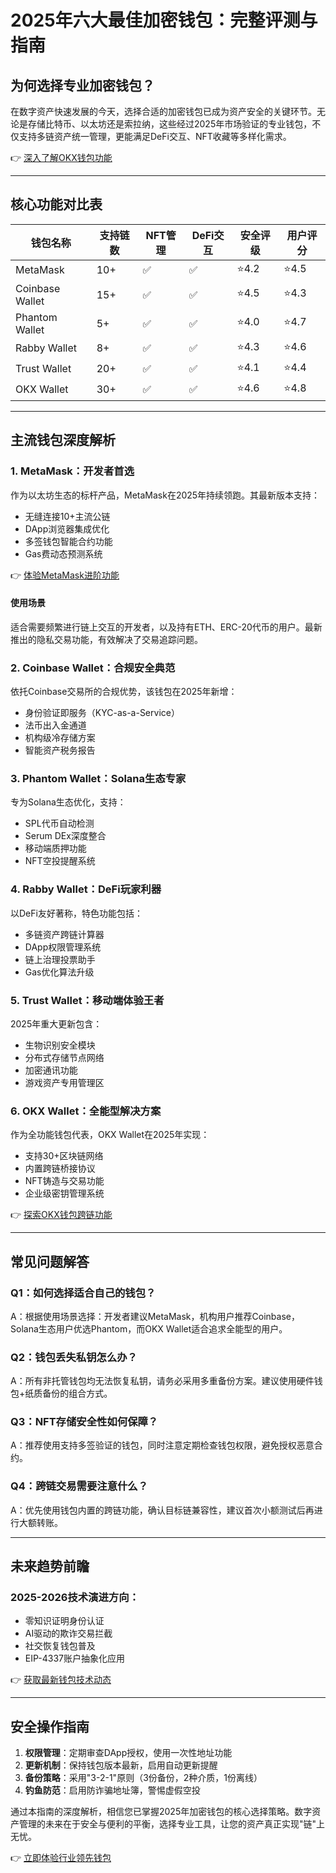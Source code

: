 # 2025年六大最佳加密钱包：完整评测与指南

## 为何选择专业加密钱包？
在数字资产快速发展的今天，选择合适的加密钱包已成为资产安全的关键环节。无论是存储比特币、以太坊还是索拉纳，这些经过2025年市场验证的专业钱包，不仅支持多链资产统一管理，更能满足DeFi交互、NFT收藏等多样化需求。

👉 [深入了解OKX钱包功能](https://bit.ly/okx_welcome)

---

## 核心功能对比表

| 钱包名称       | 支持链数 | NFT管理 | DeFi交互 | 安全评级 | 用户评分 |
|----------------|----------|---------|----------|----------|----------|
| MetaMask       | 10+      | ✅       | ✅        | ⭐4.2     | ⭐4.5     |
| Coinbase Wallet| 15+      | ✅       | ✅        | ⭐4.5     | ⭐4.3     |
| Phantom Wallet | 5+       | ✅       | ✅        | ⭐4.0     | ⭐4.7     |
| Rabby Wallet   | 8+       | ✅       | ✅        | ⭐4.3     | ⭐4.6     |
| Trust Wallet   | 20+      | ✅       | ✅        | ⭐4.1     | ⭐4.4     |
| OKX Wallet     | 30+      | ✅       | ✅        | ⭐4.6     | ⭐4.8     |

---

## 主流钱包深度解析

### 1. MetaMask：开发者首选
作为以太坊生态的标杆产品，MetaMask在2025年持续领跑。其最新版本支持：
- 无缝连接10+主流公链
- DApp浏览器集成优化
- 多签钱包智能合约功能
- Gas费动态预测系统

👉 [体验MetaMask进阶功能](https://bit.ly/okx_welcome)

#### 使用场景
适合需要频繁进行链上交互的开发者，以及持有ETH、ERC-20代币的用户。最新推出的隐私交易功能，有效解决了交易追踪问题。

### 2. Coinbase Wallet：合规安全典范
依托Coinbase交易所的合规优势，该钱包在2025年新增：
- 身份验证即服务（KYC-as-a-Service）
- 法币出入金通道
- 机构级冷存储方案
- 智能资产税务报告

### 3. Phantom Wallet：Solana生态专家
专为Solana生态优化，支持：
- SPL代币自动检测
- Serum DEx深度整合
- 移动端质押功能
- NFT空投提醒系统

### 4. Rabby Wallet：DeFi玩家利器
以DeFi友好著称，特色功能包括：
- 多链资产跨链计算器
- DApp权限管理系统
- 链上治理投票助手
- Gas优化算法升级

### 5. Trust Wallet：移动端体验王者
2025年重大更新包含：
- 生物识别安全模块
- 分布式存储节点网络
- 加密通讯功能
- 游戏资产专用管理区

### 6. OKX Wallet：全能型解决方案
作为全功能钱包代表，OKX Wallet在2025年实现：
- 支持30+区块链网络
- 内置跨链桥接协议
- NFT铸造与交易功能
- 企业级密钥管理系统

👉 [探索OKX钱包跨链功能](https://bit.ly/okx_welcome)

---

## 常见问题解答

### Q1：如何选择适合自己的钱包？
A：根据使用场景选择：开发者建议MetaMask，机构用户推荐Coinbase，Solana生态用户优选Phantom，而OKX Wallet适合追求全能型的用户。

### Q2：钱包丢失私钥怎么办？
A：所有非托管钱包均无法恢复私钥，请务必采用多重备份方案。建议使用硬件钱包+纸质备份的组合方式。

### Q3：NFT存储安全性如何保障？
A：推荐使用支持多签验证的钱包，同时注意定期检查钱包权限，避免授权恶意合约。

### Q4：跨链交易需要注意什么？
A：优先使用钱包内置的跨链功能，确认目标链兼容性，建议首次小额测试后再进行大额转账。

---

## 未来趋势前瞻

### 2025-2026技术演进方向：
- 零知识证明身份认证
- AI驱动的欺诈交易拦截
- 社交恢复钱包普及
- EIP-4337账户抽象化应用

👉 [获取最新钱包技术动态](https://bit.ly/okx_welcome)

---

## 安全操作指南

1. **权限管理**：定期审查DApp授权，使用一次性地址功能
2. **更新机制**：保持钱包版本最新，启用自动更新提醒
3. **备份策略**：采用"3-2-1"原则（3份备份，2种介质，1份离线）
4. **钓鱼防范**：启用防诈骗地址簿，警惕虚假空投

通过本指南的深度解析，相信您已掌握2025年加密钱包的核心选择策略。数字资产管理的未来在于安全与便利的平衡，选择专业工具，让您的资产真正实现"链"上无忧。

👉 [立即体验行业领先钱包](https://bit.ly/okx_welcome)